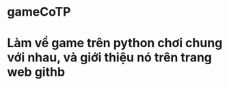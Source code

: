 # gameCoTP
<h1>Làm về game trên python chơi chung với nhau, và giới thiệu nó trên trang web githb<h1>
